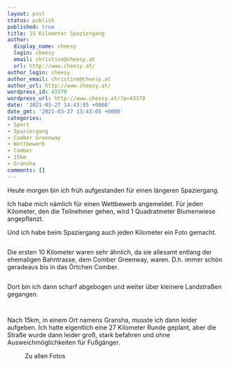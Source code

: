 ```yaml
---
layout: post
status: publish
published: true
title: 15 Kilometer Spaziergang
author:
  display_name: cheesy
  login: cheesy
  email: christine@cheesy.at
  url: http://www.cheesy.at/
author_login: cheesy
author_email: christine@cheesy.at
author_url: http://www.cheesy.at/
wordpress_id: 43370
wordpress_url: http://www.cheesy.at/?p=43370
date: '2021-03-27 14:43:05 +0000'
date_gmt: '2021-03-27 13:43:05 +0000'
categories:
- Sport
- Spaziergang
- Comber Greenway
- Wettbewerb
- Comber
- 15km
- Gransha
comments: []
---
```

<!-- wp:paragraph -->
Heute morgen bin ich früh aufgestanden für einen längeren Spaziergang.
<!-- /wp:paragraph -->
<!-- wp:paragraph -->
Ich habe mich nämlich für einen Wettbewerb angemeldet. Für jeden Kilometer, den die Teilnehmer gehen, wird 1 Quadratmeter Blumenwiese angepflanzt.
<!-- /wp:paragraph -->
<!-- wp:paragraph -->
Und ich habe beim Spaziergang auch jeden Kilometer ein Foto gemacht.
<!-- /wp:paragraph -->
<!-- wp:image {"id":43348} -->
<figure class="wp-block-image"><img src="{% link _fotos/ausfluege/2021-2/15km-spaziergang-comber/Wanderung-Comber-002.jpg %}" alt="" class="wp-image-43348"></figure>
<!-- /wp:image -->
<!-- wp:paragraph -->
Die ersten 10 Kilometer waren sehr ähnlich, da sie allesamt entlang der ehemaligen Bahntrasse, dem Comber Greenway, waren. D.h. immer schön geradeaus bis in das Örtchen Comber.
<!-- /wp:paragraph -->
<!-- wp:image {"id":43358} -->
<figure class="wp-block-image"><img src="{% link _fotos/ausfluege/2021-2/15km-spaziergang-comber/Wanderung-Comber-012.jpg %}" alt="" class="wp-image-43358"></figure>
<!-- /wp:image -->
<!-- wp:paragraph -->
Dort bin ich dann scharf abgebogen und weiter über kleinere Landstraßen gegangen.
<!-- /wp:paragraph -->
<!-- wp:image {"id":43362} -->
<figure class="wp-block-image"><img src="{% link _fotos/ausfluege/2021-2/15km-spaziergang-comber/Wanderung-Comber-016.jpg %}" alt="" class="wp-image-43362"></figure>
<!-- /wp:image -->
<!-- wp:image {"id":43364} -->
<figure class="wp-block-image"><img src="{% link _fotos/ausfluege/2021-2/15km-spaziergang-comber/Wanderung-Comber-018.jpg %}" alt="" class="wp-image-43364"></figure>
<!-- /wp:image -->
<!-- wp:paragraph -->
Nach 15km, in einem Ort namens Gransha, musste ich dann leider aufgeben. Ich hatte eigentlich eine 27 Kilometer Runde geplant, aber die Straße wurde dann leider groß, stark befahren und ohne Ausweichmöglichkeiten für Fußgänger.
<!-- /wp:paragraph -->
<!-- wp:image {"id":43367,"linkDestination":"custom"} -->
<figure class="wp-block-image"><a href="{% link _fotos/ausfluege/2021-2/15km-spaziergang-comber/index.md %}"><img src="{% link _fotos/ausfluege/2021-2/15km-spaziergang-comber/Wanderung-Comber-021.jpg %}" alt="" class="wp-image-43367"></a><br>
<figcaption>Zu allen Fotos</figcaption>
</figure>
<!-- /wp:image -->
